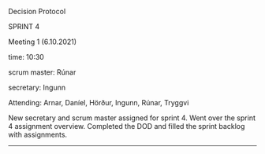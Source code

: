 Decision Protocol


SPRINT 4

Meeting 1 (6.10.2021)

time: 10:30

scrum master: Rúnar

secretary: Ingunn

Attending: Arnar, Daníel, Hörður, Ingunn, Rúnar, Tryggvi

New secretary and scrum master assigned for sprint 4. Went over the sprint 4 assignment overview. Completed the DOD and filled the sprint backlog with assignments.
_____________________

